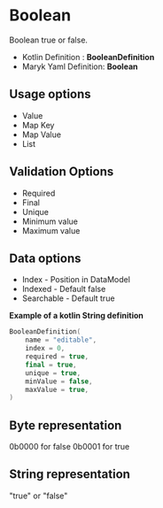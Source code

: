 # Boolean
Boolean true or false.

- Kotlin Definition : **BooleanDefinition**
- Maryk Yaml Definition: **Boolean**

## Usage options
- Value
- Map Key
- Map Value
- List

## Validation Options
- Required
- Final
- Unique
- Minimum value
- Maximum value

## Data options
- Index - Position in DataModel 
- Indexed - Default false
- Searchable - Default true

**Example of a kotlin String definition**
```kotlin
BooleanDefinition(
    name = "editable",
    index = 0,
    required = true,
    final = true,
    unique = true,
    minValue = false,
    maxValue = true,
)
```

## Byte representation
0b0000 for false 0b0001 for true

## String representation
"true" or "false"